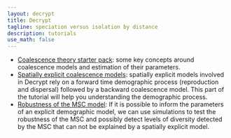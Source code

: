 ```yaml
---
layout: decrypt
title: Decrypt
tagline: speciation versus isolation by distance
description: tutorials
use_math: false
---
```


 - [Coalescence theory starter pack](decrypt_tutos_intuition): some key
   concepts around coalescence models and estimation of their parameters.
 - [Spatially explicit coalescence models](decrypt_spatial): spatially explicit
   models involved in Decrypt rely on a forward time demographic process (reproduction
     and dispersal) followed by a backward coalescence model. This part of the tutorial
     will help you understanding the demographic process.
 - [Robustness of the MSC model](decrypt_robustness): If it is possible to inform
  the parameters of an explicit demographic model, we can use simulations to test
  the robustness of the MSC and possibly detect levels of diversity detected by the MSC that
  can not be explained by a spatially explicit model.
